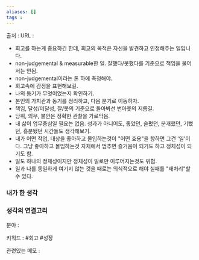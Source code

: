 ```yaml
---
aliases: []
tags :
---
```

출처 : 
URL : 

- 회고를 하는게 중요하긴 한데, 회고의 목적은 자신을 발견하고 인정해주는 일입니다.
- non-judgemental & measurable한 일. 잘했다/못했다를 기준으로 책임을 물어서는 안됨.
- non-judgemental이라는 톤 하에 측정해야.
- 회고속에 감정을 표현해보길.
- 나의 동기가 무엇이었는지 확인하기.
- 본인의 가치관과 동기를 정리하고, 다음 분기로 이동하자.
- 책임, 달성/미달성, 잘/못의 기준으로 돌아봐선 번아웃의 지름길.
- 당위, 의무, 불안은 정확한 관찰을 가로막음.
- 내 삶이 업무중심일 필요는 없음. 성과가 아니어도, 좋았던, 슬펐던, 분개했던, 기뻤던, 흥분됐던 시간들도 생각해보기.
- 내가 어떤 작업, 대상을 좋아하고 몰입하는것이 "어떤 효용"을 향하면 그건 '일'이다. 그냥 좋아하고 몰입하는것 자체에서 멈추면 즐거움이 되기도 하고 정체성이 되기도 함.
- 일도 하나의 정체성이지만 정체성이 일로만 이루어지는것도 위험.
- 일과 나를 동일하게 여기지 않는 것을 때로는 의식적으로 해야 실패를 "재처리"할 수 있다.



### 내가 한 생각

### 생각의 연결고리
분야 : 

키워드 : #회고 #성장

관련있는 메모 : 